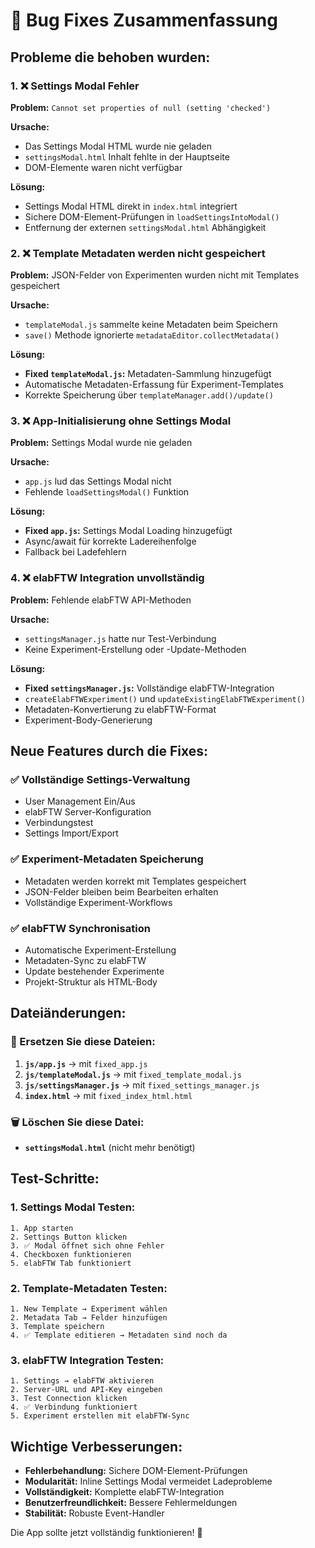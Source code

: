 # 🐛 Bug Fixes Zusammenfassung

## Probleme die behoben wurden:

### 1. ❌ Settings Modal Fehler
**Problem:** `Cannot set properties of null (setting 'checked')`

**Ursache:** 
- Das Settings Modal HTML wurde nie geladen
- `settingsModal.html` Inhalt fehlte in der Hauptseite
- DOM-Elemente waren nicht verfügbar

**Lösung:**
- Settings Modal HTML direkt in `index.html` integriert
- Sichere DOM-Element-Prüfungen in `loadSettingsIntoModal()`
- Entfernung der externen `settingsModal.html` Abhängigkeit

### 2. ❌ Template Metadaten werden nicht gespeichert
**Problem:** JSON-Felder von Experimenten wurden nicht mit Templates gespeichert

**Ursache:**
- `templateModal.js` sammelte keine Metadaten beim Speichern
- `save()` Methode ignorierte `metadataEditor.collectMetadata()`

**Lösung:**
- **Fixed `templateModal.js`:** Metadaten-Sammlung hinzugefügt
- Automatische Metadaten-Erfassung für Experiment-Templates
- Korrekte Speicherung über `templateManager.add()/update()`

### 3. ❌ App-Initialisierung ohne Settings Modal
**Problem:** Settings Modal wurde nie geladen

**Ursache:**
- `app.js` lud das Settings Modal nicht
- Fehlende `loadSettingsModal()` Funktion

**Lösung:**
- **Fixed `app.js`:** Settings Modal Loading hinzugefügt
- Async/await für korrekte Ladereihenfolge
- Fallback bei Ladefehlern

### 4. ❌ elabFTW Integration unvollständig
**Problem:** Fehlende elabFTW API-Methoden

**Ursache:**
- `settingsManager.js` hatte nur Test-Verbindung
- Keine Experiment-Erstellung oder -Update-Methoden

**Lösung:**
- **Fixed `settingsManager.js`:** Vollständige elabFTW-Integration
- `createElabFTWExperiment()` und `updateExistingElabFTWExperiment()`
- Metadaten-Konvertierung zu elabFTW-Format
- Experiment-Body-Generierung

## Neue Features durch die Fixes:

### ✅ Vollständige Settings-Verwaltung
- User Management Ein/Aus
- elabFTW Server-Konfiguration
- Verbindungstest
- Settings Import/Export

### ✅ Experiment-Metadaten Speicherung
- Metadaten werden korrekt mit Templates gespeichert
- JSON-Felder bleiben beim Bearbeiten erhalten
- Vollständige Experiment-Workflows

### ✅ elabFTW Synchronisation
- Automatische Experiment-Erstellung
- Metadaten-Sync zu elabFTW
- Update bestehender Experimente
- Projekt-Struktur als HTML-Body

## Dateiänderungen:

### 📝 Ersetzen Sie diese Dateien:
1. **`js/app.js`** → mit `fixed_app.js`
2. **`js/templateModal.js`** → mit `fixed_template_modal.js`  
3. **`js/settingsManager.js`** → mit `fixed_settings_manager.js`
4. **`index.html`** → mit `fixed_index_html.html`

### 🗑️ Löschen Sie diese Datei:
- **`settingsModal.html`** (nicht mehr benötigt)

## Test-Schritte:

### 1. Settings Modal Testen:
```
1. App starten
2. Settings Button klicken
3. ✅ Modal öffnet sich ohne Fehler
4. Checkboxen funktionieren
5. elabFTW Tab funktioniert
```

### 2. Template-Metadaten Testen:
```
1. New Template → Experiment wählen
2. Metadata Tab → Felder hinzufügen
3. Template speichern
4. ✅ Template editieren → Metadaten sind noch da
```

### 3. elabFTW Integration Testen:
```
1. Settings → elabFTW aktivieren
2. Server-URL und API-Key eingeben
3. Test Connection klicken
4. ✅ Verbindung funktioniert
5. Experiment erstellen mit elabFTW-Sync
```

## Wichtige Verbesserungen:

- **Fehlerbehandlung:** Sichere DOM-Element-Prüfungen
- **Modularität:** Inline Settings Modal vermeidet Ladeprobleme
- **Vollständigkeit:** Komplette elabFTW-Integration
- **Benutzerfreundlichkeit:** Bessere Fehlermeldungen
- **Stabilität:** Robuste Event-Handler

Die App sollte jetzt vollständig funktionieren! 🎉